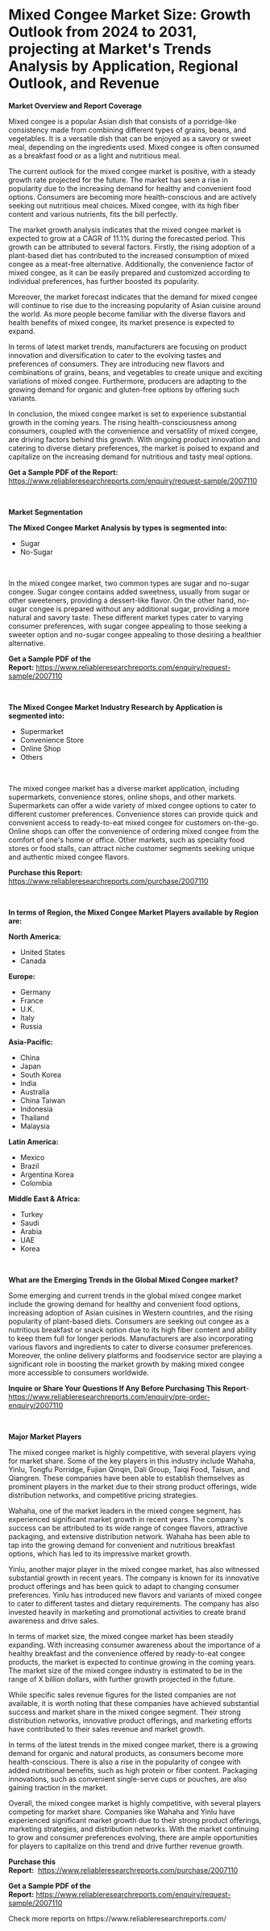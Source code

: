 <p><h1>Mixed Congee Market Size: Growth Outlook from 2024 to 2031, projecting at Market's Trends Analysis by Application, Regional Outlook, and Revenue</h1></p><p><strong>Market Overview and Report Coverage</strong></p>
<p><p>Mixed congee is a popular Asian dish that consists of a porridge-like consistency made from combining different types of grains, beans, and vegetables. It is a versatile dish that can be enjoyed as a savory or sweet meal, depending on the ingredients used. Mixed congee is often consumed as a breakfast food or as a light and nutritious meal. </p><p>The current outlook for the mixed congee market is positive, with a steady growth rate projected for the future. The market has seen a rise in popularity due to the increasing demand for healthy and convenient food options. Consumers are becoming more health-conscious and are actively seeking out nutritious meal choices. Mixed congee, with its high fiber content and various nutrients, fits the bill perfectly. </p><p>The market growth analysis indicates that the mixed congee market is expected to grow at a CAGR of 11.1% during the forecasted period. This growth can be attributed to several factors. Firstly, the rising adoption of a plant-based diet has contributed to the increased consumption of mixed congee as a meat-free alternative. Additionally, the convenience factor of mixed congee, as it can be easily prepared and customized according to individual preferences, has further boosted its popularity. </p><p>Moreover, the market forecast indicates that the demand for mixed congee will continue to rise due to the increasing popularity of Asian cuisine around the world. As more people become familiar with the diverse flavors and health benefits of mixed congee, its market presence is expected to expand. </p><p>In terms of latest market trends, manufacturers are focusing on product innovation and diversification to cater to the evolving tastes and preferences of consumers. They are introducing new flavors and combinations of grains, beans, and vegetables to create unique and exciting variations of mixed congee. Furthermore, producers are adapting to the growing demand for organic and gluten-free options by offering such variants. </p><p>In conclusion, the mixed congee market is set to experience substantial growth in the coming years. The rising health-consciousness among consumers, coupled with the convenience and versatility of mixed congee, are driving factors behind this growth. With ongoing product innovation and catering to diverse dietary preferences, the market is poised to expand and capitalize on the increasing demand for nutritious and tasty meal options.</p></p>
<p><strong>Get a Sample PDF of the Report:</strong> <a href="https://www.reliableresearchreports.com/enquiry/request-sample/2007110">https://www.reliableresearchreports.com/enquiry/request-sample/2007110</a></p>
<p>&nbsp;</p>
<p><strong>Market Segmentation</strong></p>
<p><strong>The Mixed Congee Market Analysis by types is segmented into:</strong></p>
<p><ul><li>Sugar</li><li>No-Sugar</li></ul></p>
<p>&nbsp;</p>
<p><p>In the mixed congee market, two common types are sugar and no-sugar congee. Sugar congee contains added sweetness, usually from sugar or other sweeteners, providing a dessert-like flavor. On the other hand, no-sugar congee is prepared without any additional sugar, providing a more natural and savory taste. These different market types cater to varying consumer preferences, with sugar congee appealing to those seeking a sweeter option and no-sugar congee appealing to those desiring a healthier alternative.</p></p>
<p><strong>Get a Sample PDF of the Report:</strong>&nbsp;<a href="https://www.reliableresearchreports.com/enquiry/request-sample/2007110">https://www.reliableresearchreports.com/enquiry/request-sample/2007110</a></p>
<p>&nbsp;</p>
<p><strong>The Mixed Congee Market Industry Research by Application is segmented into:</strong></p>
<p><ul><li>Supermarket</li><li>Convenience Store</li><li>Online Shop</li><li>Others</li></ul></p>
<p>&nbsp;</p>
<p><p>The mixed congee market has a diverse market application, including supermarkets, convenience stores, online shops, and other markets. Supermarkets can offer a wide variety of mixed congee options to cater to different customer preferences. Convenience stores can provide quick and convenient access to ready-to-eat mixed congee for customers on-the-go. Online shops can offer the convenience of ordering mixed congee from the comfort of one's home or office. Other markets, such as specialty food stores or food stalls, can attract niche customer segments seeking unique and authentic mixed congee flavors.</p></p>
<p><strong>Purchase this Report:</strong>&nbsp; <a href="https://www.reliableresearchreports.com/purchase/2007110">https://www.reliableresearchreports.com/purchase/2007110</a></p>
<p>&nbsp;</p>
<p><strong>In terms of Region, the Mixed Congee Market Players available by Region are:</strong></p>
<p>
    <p> <strong> North America: </strong>
        <ul>
            <li>United States</li>
            <li>Canada</li>
        </ul>
        </p> 
    <p> <strong> Europe: </strong>
        <ul>
            <li>Germany</li>
            <li>France</li>
            <li>U.K.</li>
            <li>Italy</li>
            <li>Russia</li>
        </ul>
        </p> 
    <p> <strong> Asia-Pacific: </strong>
        <ul>
            <li>China</li>
            <li>Japan</li>
            <li>South Korea</li>
            <li>India</li>
            <li>Australia</li>
            <li>China Taiwan</li>
            <li>Indonesia</li>
            <li>Thailand</li>
            <li>Malaysia</li>
        </ul>
        </p> 
    <p> <strong> Latin America: </strong>
        <ul>
            <li>Mexico</li>
            <li>Brazil</li>
            <li>Argentina Korea</li>
            <li>Colombia</li>
        </ul>
        </p> 
    <p> <strong> Middle East & Africa: </strong>
        <ul>
            <li>Turkey</li>
            <li>Saudi</li>
            <li>Arabia</li>
            <li>UAE</li>
            <li>Korea</li>
        </ul>
    </p>
    </p>
<p>&nbsp;</p>
<p><strong>What are the Emerging Trends in the Global Mixed Congee market?</strong></p>
<p><p>Some emerging and current trends in the global mixed congee market include the growing demand for healthy and convenient food options, increasing adoption of Asian cuisines in Western countries, and the rising popularity of plant-based diets. Consumers are seeking out congee as a nutritious breakfast or snack option due to its high fiber content and ability to keep them full for longer periods. Manufacturers are also incorporating various flavors and ingredients to cater to diverse consumer preferences. Moreover, the online delivery platforms and foodservice sector are playing a significant role in boosting the market growth by making mixed congee more accessible to consumers worldwide.</p></p>
<p><strong>Inquire or Share Your Questions If Any Before Purchasing This Report</strong>- <a href="https://www.reliableresearchreports.com/enquiry/pre-order-enquiry/2007110">https://www.reliableresearchreports.com/enquiry/pre-order-enquiry/2007110</a></p>
<p>&nbsp;</p>
<p><strong>Major Market Players</strong></p>
<p><p>The mixed congee market is highly competitive, with several players vying for market share. Some of the key players in this industry include Wahaha, Yinlu, Tongfu Porridge, Fujian Qinqin, Dali Group, Taiqi Food, Taisun, and Qiangren. These companies have been able to establish themselves as prominent players in the market due to their strong product offerings, wide distribution networks, and competitive pricing strategies.</p><p>Wahaha, one of the market leaders in the mixed congee segment, has experienced significant market growth in recent years. The company's success can be attributed to its wide range of congee flavors, attractive packaging, and extensive distribution network. Wahaha has been able to tap into the growing demand for convenient and nutritious breakfast options, which has led to its impressive market growth.</p><p>Yinlu, another major player in the mixed congee market, has also witnessed substantial growth in recent years. The company is known for its innovative product offerings and has been quick to adapt to changing consumer preferences. Yinlu has introduced new flavors and variants of mixed congee to cater to different tastes and dietary requirements. The company has also invested heavily in marketing and promotional activities to create brand awareness and drive sales.</p><p>In terms of market size, the mixed congee market has been steadily expanding. With increasing consumer awareness about the importance of a healthy breakfast and the convenience offered by ready-to-eat congee products, the market is expected to continue growing in the coming years. The market size of the mixed congee industry is estimated to be in the range of X billion dollars, with further growth projected in the future.</p><p>While specific sales revenue figures for the listed companies are not available, it is worth noting that these companies have achieved substantial success and market share in the mixed congee segment. Their strong distribution networks, innovative product offerings, and marketing efforts have contributed to their sales revenue and market growth.</p><p>In terms of the latest trends in the mixed congee market, there is a growing demand for organic and natural products, as consumers become more health-conscious. There is also a rise in the popularity of congee with added nutritional benefits, such as high protein or fiber content. Packaging innovations, such as convenient single-serve cups or pouches, are also gaining traction in the market.</p><p>Overall, the mixed congee market is highly competitive, with several players competing for market share. Companies like Wahaha and Yinlu have experienced significant market growth due to their strong product offerings, marketing strategies, and distribution networks. With the market continuing to grow and consumer preferences evolving, there are ample opportunities for players to capitalize on this trend and drive further revenue growth.</p></p>
<p><strong>Purchase this Report:</strong>&nbsp;&nbsp;<a href="https://www.reliableresearchreports.com/purchase/2007110">https://www.reliableresearchreports.com/purchase/2007110</a></p>
<p></p>
<p><strong>Get a Sample PDF of the Report:</strong>&nbsp;<a href="https://www.reliableresearchreports.com/enquiry/request-sample/2007110">https://www.reliableresearchreports.com/enquiry/request-sample/2007110</a></p>
<p>Check more reports on https://www.reliableresearchreports.com/</p>